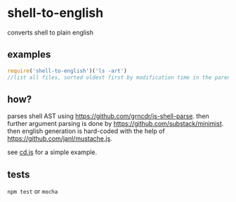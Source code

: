 # shell-to-english
converts shell to plain english

## examples
```javascript
require('shell-to-english')('ls -art')
//list all files, sorted oldest first by modification time in the parent directory
```

## how?
parses shell AST using https://github.com/grncdr/js-shell-parse. then further argument parsing is done by https://github.com/substack/minimist. 
then english generation is hard-coded with the help of https://github.com/janl/mustache.js.

see [cd.js](https://github.com/tennysonholloway/shell-to-english/blob/master/programs/cd.js) for a simple example.

## tests
`npm test` or `mocha`
